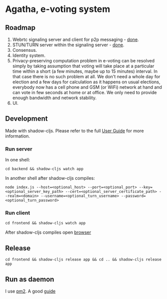 # Agatha, e-voting system

## Roadmap
1. Webrtc signaling server and client for p2p messaging - [done](https://github.com/mdn/samples-server/tree/master/s/webrtc-from-chat). 
2. STUN/TURN server within the signaling server - [done](https://github.com/Atlantis-Software/node-turn).
3. Consensus.
4. Identity system.
5. Privacy-preserving computation problem in e-voting can be resolved simply by taking assumption that voting will take place at a particular time within a short (a few minutes, maybe up to 15 minutes) interval. In that case there is no such problem at all. We don't need a whole day for election and a few days for calculation as it happens on usual elections, everybody now has a cell phone and GSM (or WiFi) network at hand and can vote in few seconds at home or at office. We only need to provide enough bandwidth and network stability.
6. UI.

## Development
Made with shadow-cljs.
Please refer to the full [User Guide](https://shadow-cljs.github.io/docs/UsersGuide.html) for more information.

### Run server
In one shell:
```
cd backend && shadow-cljs watch app
```
In another shell after shadow-cljs compiles:
```
node index.js --host=<optional_host> --port=<optional_port> --key=<optional_server_key_path> --cert=<optional_server_certificate_path> --realm=<domain> --username=<optional_turn_username> --password=<optional_turn_password>
```

### Run client
```
cd frontend && shadow-cljs watch app
```
After shadow-cljs compiles open [browser](http://localhost:8020)

## Release
```
cd frontend && shadow-cljs release app && cd .. && shadow-cljs release app
```
## Run as daemon 
I use [pm2](https://pm2.keymetrics.io/docs/usage/quick-start/).
A good [guide](https://www.digitalocean.com/community/tutorials/how-to-set-up-a-node-js-application-for-production-on-ubuntu-18-04)
